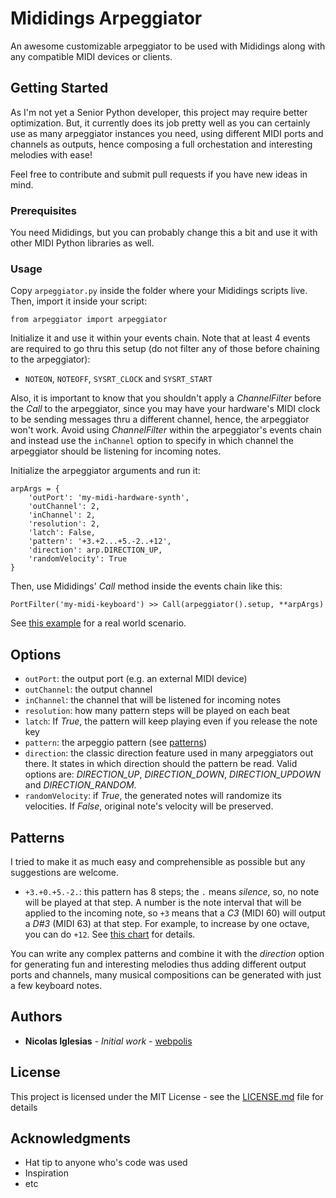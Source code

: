 # Mididings Arpeggiator

An awesome customizable arpeggiator to be used with Mididings along with any compatible MIDI devices or clients.

## Getting Started

As I'm not yet a Senior Python developer, this project may require better optimization. But, it currently does its job pretty well as you 
can certainly use as many arpeggiator instances you need, using different MIDI ports and channels as outputs, hence composing a full orchestation and interesting melodies with ease!

Feel free to contribute and submit pull requests if you have new ideas in mind.

### Prerequisites

You need Mididings, but you can probably change this a bit and use it with other MIDI Python libraries as well.

### Usage

Copy `arpeggiator.py` inside the folder where your Mididings scripts live. Then, import it inside your script:

```
from arpeggiator import arpeggiator
```

Initialize it and use it within your events chain. Note that at least 4 events are required to go thru this setup (do not filter any of those before chaining to the arpeggiator):

* `NOTEON`, `NOTEOFF`, `SYSRT_CLOCK` and `SYSRT_START`

Also, it is important to know that you shouldn't apply a _ChannelFilter_ before the _Call_ to the arpeggiator, since you may have your hardware's MIDI clock to be sending messages thru a different channel, hence, the arpeggiator won't work. Avoid using _ChannelFilter_ within the arpeggiator's events chain and instead use the `inChannel` option to specify in which channel the arpeggiator should be listening for incoming notes.

Initialize the arpeggiator arguments and run it:

```
arpArgs = {
    'outPort': 'my-midi-hardware-synth',
    'outChannel': 2,
    'inChannel': 2,
    'resolution': 2,
    'latch': False,
    'pattern': '+3.+2...+5.-2..+12',
    'direction': arp.DIRECTION_UP,
    'randomVelocity': True
}
```

Then, use Mididings' _Call_ method inside the events chain like this:

```
PortFilter('my-midi-keyboard') >> Call(arpeggiator().setup, **arpArgs)
```

See [this example](synth-studio.py) for a real world scenario.

## Options

* `outPort`: the output port (e.g. an external MIDI device)
* `outChannel`: the output channel
* `inChannel`: the channel that will be listened for incoming notes
* `resolution`: how many pattern steps will be played on each beat
* `latch`: If _True_, the pattern will keep playing even if you release the note key
* `pattern`: the arpeggio pattern (see [patterns](#patterns))
* `direction`: the classic direction feature used in many arpeggiators out there. It states in which direction should the pattern be read. Valid options are: _DIRECTION_UP_, _DIRECTION_DOWN_, _DIRECTION_UPDOWN_ and _DIRECTION_RANDOM_.
* `randomVelocity`: if _True_, the generated notes will randomize its velocities. If _False_, original note's velocity will be preserved.

## <a name="patterns"></a>Patterns

I tried to make it as much easy and comprehensible as possible but any suggestions are welcome.

* `+3.+0.+5.-2.`: this pattern has 8 steps; the `.` means _silence_, so, no note will be played at that step. A number is the note interval that will be applied to the incoming note, so `+3` means that a *C3* (MIDI 60) will output a *D#3* (MIDI 63) at that step. For example, to increase by one octave, you can do `+12`. See [this chart](http://computermusicresource.com/midikeys.html) for details.

You can write any complex patterns and combine it with the *direction* option for generating fun and interesting melodies thus adding different output ports and channels, many musical compositions can be generated with just a few keyboard notes.

## Authors

* **Nicolas Iglesias** - *Initial work* - [webpolis](https://github.com/webpolis)

## License

This project is licensed under the MIT License - see the [LICENSE.md](LICENSE.md) file for details

## Acknowledgments

* Hat tip to anyone who's code was used
* Inspiration
* etc
